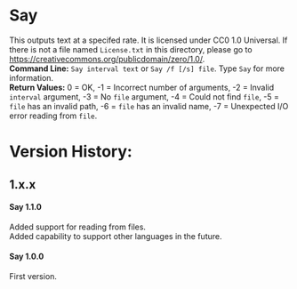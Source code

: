 # Say
This outputs text at a specifed rate.  It is licensed under CC0 1.0 Universal.  If there is not a file named `License.txt` in this directory, please go to <https://creativecommons.org/publicdomain/zero/1.0/>.  
**Command Line:**  `Say interval text` or `Say /f [/s] file`.  Type `Say` for more information.  
**Return Values:**  0 = OK, -1 = Incorrect number of arguments, -2 = Invalid `interval` argument, -3 = No `file` argument, -4 = Could not find `file`, -5 = `file` has an invalid path, -6 = `file` has an invalid name, -7 = Unexpected I/O error reading from `file`.

# Version History:
## 1.x.x
#### Say 1.1.0
Added support for reading from files.  
Added capability to support other languages in the future.
#### Say 1.0.0
First version.

